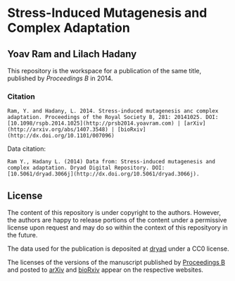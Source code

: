 # Stress-Induced Mutagenesis and Complex Adaptation
## Yoav Ram and Lilach Hadany

This repository is the workspace for a publication of the same title, published by _Proceedings B_ in 2014.

### Citation
```
Ram, Y. and Hadany, L. 2014. Stress-induced mutagenesis anc complex adaptation. Proceedings of the Royal Society B, 281: 20141025. DOI: [10.1098/rspb.2014.1025](http://prsb2014.yoavram.com) | [arXiv](http://arxiv.org/abs/1407.3548) | [bioRxiv](http://dx.doi.org/10.1101/007096)
```
Data citation:
```
Ram Y., Hadany L. (2014) Data from: Stress-induced mutagenesis and complex adaptation. Dryad Digital Repository. DOI: [10.5061/dryad.3066j](http://dx.doi.org/10.5061/dryad.3066j).
```

## License

The content of this repository is under copyright to the authors.
However, the authors are happy to release portions of the content under a permissive license upon request and may do so within the context of this reposityory in the future.

The data used for the publication is deposited at [dryad](http://dx.doi.org/10.5061/dryad.3066j) under a CC0 license.

The licenses of the versions of the manuscript published by [Proceedings B](http://prsb2014.yoavram.com) and posted to [arXiv](http://arxiv.org/abs/1407.3548) and [bioRxiv](http://dx.doi.org/10.1101/007096) appear on the respective websites.

[SIDEER2013]: http://sideer2013.yoavram.com/
